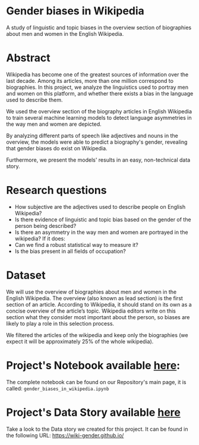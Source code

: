 # Gender biases in Wikipedia
A study of linguistic and topic biases in the overview section of biographies about men and women in the English Wikipedia.

# Abstract
Wikipedia has become one of the greatest sources of information over the last decade. Among its articles, more than one million correspond to biographies. In this project, we analyze the linguistics used to portray men and women on this platform, and whether there exists a bias in the language used to describe them. 

We used the overview section of the biography articles in English Wikipedia to train several machine learning models to detect language asymmetries in the way men and women are depicted. 

By analyzing different parts of speech like adjectives and nouns in the overview, the models were able to predict a biography's gender, revealing that gender biases do exist on Wikipedia. 

Furthermore, we present the models' results in an easy, non-technical data story. 

# Research questions
- How subjective are the adjectives used to describe people on English Wikipedia?
- Is there evidence of linguistic and topic bias based on the gender of the person being described?
- Is there an asymmetry in the way men and women are portrayed in the wikipedia? If it does:
 - Can we find a robust statistical way to measure it?
 - Is the bias present in all fields of occupation?

# Dataset
We will use the overview of biographies about men and women in the English Wikipedia. The overview (also known as lead section) is the first section of an article. According to Wikipedia, it should stand on its own as a concise overview of the article’s topic. Wikipedia editors write on this section what they consider most important about the person, so biases are likely to play a role in this selection process.

We filtered the articles of the wikipedia and keep only the biographies (we expect it will be approximately 25% of the whole wikipedia).

# Project's Notebook available [here](gender_biases_in_wikipedia.ipynb): 
The complete notebook can be found on our Repository's main page, it is called:
`gender_biases_in_wikipedia.ipynb`

# Project's Data Story available [here](https://wiki-gender.github.io/)
Take a look to the Data story we created for this project. It can be found in the following URL:
https://wiki-gender.github.io/


